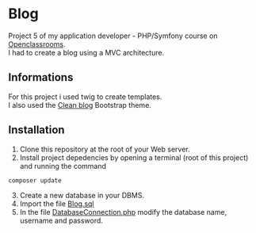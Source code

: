# Blog

Project 5 of my application developer - PHP/Symfony course on [Openclassrooms](https://openclassrooms.com/).  
I had to create a blog using a MVC architecture.

## Informations

For this project i used twig to create templates.  
I also used the [Clean blog](https://startbootstrap.com/previews/clean-blog) Bootstrap theme.

## Installation

1. Clone this repository at the root of your Web server.
2. Install project depedencies by opening a terminal (root of this project) and running the command  

 ```sh
 composer update
 ```

3. Create a new database in your DBMS.
4. Import the file [Blog.sql](https://github.com/Nerym492/Blog/Blog.sql)
5. In the file [DatabaseConnection.php](https://github.com/Nerym492/Blog/src\lib\DatabaseConnection.php) modify the database name, username and password.